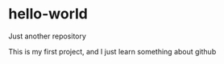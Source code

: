 # hello-world
Just another repository

This is my first project, and I just learn something about github
